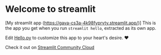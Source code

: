 # Welcome to streamlit


[My streamlit app (https://gava-cs3a-4k98fyprvty.streamlit.app/)]
This is the app you get when you run `streamlit hello`, extracted as its own app.

Edit [Hello.py](./Hello.py) to customize this app to your heart's desire. ❤️

Check it out on [Streamlit Community Cloud](https://st-hello-app.streamlit.app/)
